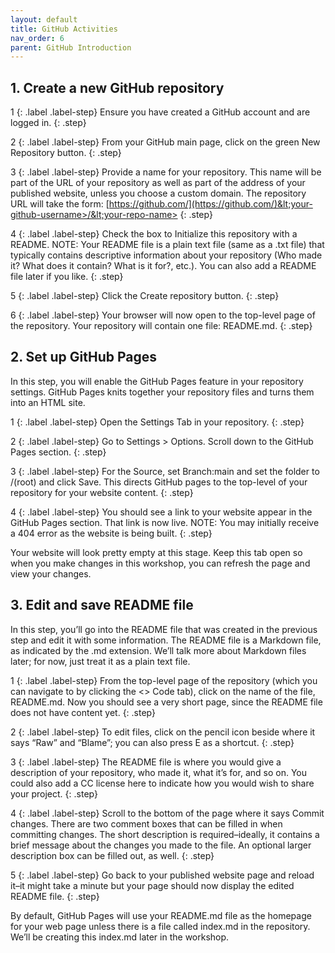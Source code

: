 ```yaml
---
layout: default
title: GitHub Activities
nav_order: 6
parent: GitHub Introduction
---
```


## 1. Create a new GitHub repository

1
{: .label .label-step}
Ensure you have created a GitHub account and are logged in.
{: .step}

2
{: .label .label-step}
From your GitHub main page, click on the green New Repository button.
{: .step}

3
{: .label .label-step}
Provide a name for your repository. This name will be part of the URL of your repository as well as part of the address of your published website, unless you choose a custom domain.
The repository URL will take the form: [https://github.com/](https://github.com/)&lt;your-github-username>/&lt;your-repo-name>
{: .step}

4
{: .label .label-step}
Check the box to Initialize this repository with a README.
NOTE: Your README file is a plain text file (same as a .txt file) that typically contains descriptive information about your repository (Who made it? What does it contain? What is it for?, etc.).
You can also add a README file later if you like.
{: .step}

5
{: .label .label-step}
Click the Create repository button. 
{: .step}

6
{: .label .label-step}
Your browser will now open to the top-level page of the repository. Your repository will contain one file: README.md.
{: .step}


## 2. Set up GitHub Pages 

In this step, you will enable the GitHub Pages feature in your repository settings. GitHub Pages knits together your repository files and turns them into an HTML site.

1
{: .label .label-step}
Open the Settings Tab in your repository.
{: .step}

2
{: .label .label-step}
Go to Settings > Options. Scroll down to the GitHub Pages section.
{: .step}

3
{: .label .label-step}
For the Source, set Branch:main and set the folder to /(root) and click Save. This directs GitHub pages to the top-level of your repository for your website content.
{: .step}

4
{: .label .label-step}
You should see a link to your website appear in the GitHub Pages section. That link is now live.
NOTE: You may initially receive a 404 error as the website is being built.
{: .step}

Your website will look pretty empty at this stage. Keep this tab open so when you make changes in this workshop, you can refresh the page and view your changes.

## 3. Edit and save README file 

In this step, you’ll go into the README file that was created in the previous step and edit it with some information. The README file is a Markdown file, as indicated by the .md extension. We’ll talk more about Markdown files later; for now, just treat it as a plain text file.

1
{: .label .label-step}
From the top-level page of the repository (which you can navigate to by clicking the &lt;> Code tab), click on the name of the file, README.md. 
Now you should see a very short page, since the README file does not have content yet.
{: .step}

2
{: .label .label-step}
To edit files, click on the pencil icon beside where it says “Raw” and “Blame”; you can also press E as a shortcut.
{: .step}

3
{: .label .label-step}
The README file is where you would give a description of your repository, who made it, what it’s for, and so on. You could also add a CC license here to indicate how you would wish to share your project.
{: .step}

4
{: .label .label-step}
Scroll to the bottom of the page where it says Commit changes. There are two comment boxes that can be filled in when committing changes. The short description is required–ideally, it contains a brief message about the changes you made to the file. An optional larger description box can be filled out, as well.
{: .step}

5
{: .label .label-step}
Go back to your published website page and reload it–it might take a minute but your page should now display the edited README file.
{: .step}

By default, GitHub Pages will use your README.md file as the homepage for your web page unless there is a file called index.md in the repository. We’ll be creating this index.md later in the workshop. 

